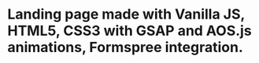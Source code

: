 # Landing page made with Vanilla JS, HTML5, CSS3 with GSAP and AOS.js animations, Formspree integration.
